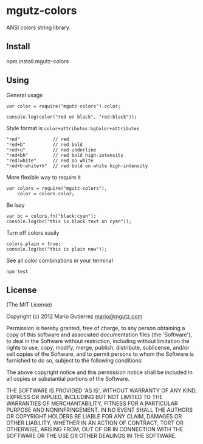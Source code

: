 # mgutz-colors

ANSI colors string library.


## Install

npm install mgutz-colors

## Using

General usage

    var color = require("mgutz-colors").color;

    console.log(color("red on black", "red:black"));

Style format is `color+attributes:bgColor+attributes`

    "red"            // red
    "red+b"          // red bold
    "red+u"          // red underline
    "red+bh"         // red bold high-intensity
    "red:white"      // red on white
    "red+b:white+h"  // red bold on white high-intensity

More flexible way to require it

    var colors = require("mgutz-colors"),
        color = colors.color;

Be lazy

    var bc = colors.fn("black:cyan");
    console.log(bc("this is black text on cyan"));

Turn off colors easily

    colors.plain = true;
    console.log(bc("this is plain now"));

See all color combinations in your terminal

    npm test

## License

(The MIT License)

Copyright (c) 2012 Mario Gutierrez <mario@mgutz.com>

Permission is hereby granted, free of charge, to any person obtaining
a copy of this software and associated documentation files (the
'Software'), to deal in the Software without restriction, including
without limitation the rights to use, copy, modify, merge, publish,
distribute, sublicense, and/or sell copies of the Software, and to
permit persons to whom the Software is furnished to do so, subject to
the following conditions:

The above copyright notice and this permission notice shall be
included in all copies or substantial portions of the Software.

THE SOFTWARE IS PROVIDED 'AS IS', WITHOUT WARRANTY OF ANY KIND,
EXPRESS OR IMPLIED, INCLUDING BUT NOT LIMITED TO THE WARRANTIES OF
MERCHANTABILITY, FITNESS FOR A PARTICULAR PURPOSE AND NONINFRINGEMENT.
IN NO EVENT SHALL THE AUTHORS OR COPYRIGHT HOLDERS BE LIABLE FOR ANY
CLAIM, DAMAGES OR OTHER LIABILITY, WHETHER IN AN ACTION OF CONTRACT,
TORT OR OTHERWISE, ARISING FROM, OUT OF OR IN CONNECTION WITH THE
SOFTWARE OR THE USE OR OTHER DEALINGS IN THE SOFTWARE.
